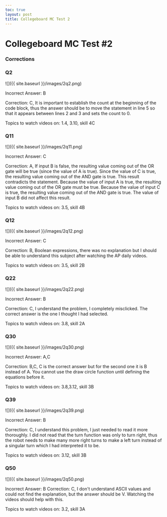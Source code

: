 ```yaml
---
toc: true
layout: post
title: Collegeboard MC Test 2
---
```

# Collegeboard MC Test #2

### Corrections

### Q2
![]({{ site.baseurl }}/images/2q2.png)

Incorrect Answer: B

Correction: C, It is important to establish the count at the beginning of the code block, thus the answer should be to move the statement in line 5 so that it appears between lines 2 and 3 and sets the count to 0.

Topics to watch videos on: 1.4, 3.10, skill 4C

### Q11
![]({{ site.baseurl }}/images/2q11.png)

Incorrect Answer: C

Correction: A, If input B is false, the resulting value coming out of the OR gate will be true (since the value of A is true). Since the value of C is true, the resulting value coming out of the AND gate is true. This result contradicts the statement. Because the value of input A is true, the resulting value coming out of the OR gate must be true. Because the value of input C is true, the resulting value coming out of the AND gate is true. The value of input B did not affect this result.

Topics to watch videos on: 3.5, skill 4B

### Q12
![]({{ site.baseurl }}/images/2q12.png)

Incorrect Answer: C

Correction: B, Boolean expressions, there was no explanation but I should be able to understand this subject after watching the AP daily videos.

Topics to watch videos on: 3.5, skill 2B

### Q22
![]({{ site.baseurl }}/images/2q22.png)

Incorrect Answer: B

Correction: C, I understand the problem, I completely misclicked. The correct answer is the one I thought I had selected. 

Topics to watch videos on: 3.8, skill 2A

### Q30
![]({{ site.baseurl }}/images/2q30.png)

Incorrect Answer: A,C

Correction: B,C, C is the correct answer but for the second one it is B instead of A. You cannot use the draw circle function until defining the equations before it.

Topics to watch videos on: 3.8,3.12, skill 3B

### Q39
![]({{ site.baseurl }}/images/2q39.png)

Incorrect Answer: B

Correction: C, I understand this problem, I just needed to read it more thoroughly. I did not read that the turn function was only to turn right, thus the robot needs to make many more right turns to make a left turn instead of a singular turn which I had interpreted it to be. 

Topics to watch videos on: 3.12, skill 3B

### Q50
![]({{ site.baseurl }}/images/2q50.png)

Incorrect Answer: B
Correction: C, I don't understand ASCII values and could not find the explanation, but the answer should be V. Watching the videos should help with this. 

Topics to watch videos on: 3.2, skill 3A